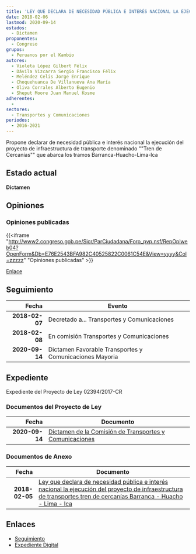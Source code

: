 ```yaml
---
title: 'LEY QUE DECLARA DE NECESIDAD PÚBLICA E INTERÉS NACIONAL LA EJECUCIÓN DEL PROYECTO DE INFRAESTRUCTURA DE TRANSPORTES "TREN DE CERCANÍAS" BARRANCA-HUACHO-LIMA-ICA'
date: 2018-02-06
lastmod: 2020-09-14
estados: 
  - Dictamen
proponentes: 
  - Congreso
grupos: 
  - Peruanos por el Kambio
autores: 
  - Violeta López Gilbert Félix
  - Dávila Vizcarra Sergio Francisco Félix
  - Meléndez Celis Jorge Enrique
  - Choquehuanca De Villanueva Ana María
  - Oliva Corrales Alberto Eugenio
  - Sheput Moore Juan Manuel Kosme
adherentes: 
  - 
sectores: 
  - Transportes y Comunicaciones
periodos: 
  - 2016-2021
---
```


Propone declarar de necesidad pública e interés nacional la ejecución del proyecto de infraestructura de transporte denominado ""Tren de Cercanías"" que abarca los tramos Barranca-Huacho-Lima-Ica


## Estado actual

**Dictamen**

## Opiniones

### Opiniones publicadas

{{<iframe "http://www2.congreso.gob.pe/Sicr/ParCiudadana/Foro_pvp.nsf/RepOpiweb04?OpenForm&Db=E76E2543BFA982C40525822C0061C54E&View=yyyy&Col=zzzzz" "Opiniones publicadas" >}}

[Enlace](http://www2.congreso.gob.pe/Sicr/ParCiudadana/Foro_pvp.nsf/RepOpiweb04?OpenForm&Db=E76E2543BFA982C40525822C0061C54E&View=yyyy&Col=zzzzz)

## Seguimiento

| Fecha | Evento |
|------:|--------|
| **2018-02-07** | Decretado a... Transportes y Comunicaciones|
| **2018-02-08** | En comisión Transportes y Comunicaciones|
| **2020-09-14** | Dictamen Favorable Transportes y Comunicaciones Mayoria|


## Expediente

Expediente del Proyecto de Ley 02394/2017-CR


### Documentos del Proyecto de Ley

| Fecha | Documento |
|------:|--------|
| **2020-09-14** | [Dictamen de la Comisión de Transportes y Comunicaciones](http://www.leyes.congreso.gob.pe/Documentos/2016_2021/Dictamenes/Proyectos_de_Ley/02394DC23MAY-20200914.pdf) |

### Documentos de Anexo

| Fecha | Documento |
|------:|--------|
| **2018-02-05** | [Ley que declara de necesidad pública e interés nacional la ejecución del proyecto de infraestructura de transportes tren de cercanías Barranca - Huacho - Lima - Ica](http://www.leyes.congreso.gob.pe/Documentos/2016_2021/Proyectos_de_Ley_y_de_Resoluciones_Legislativas/PL0239420180206.pdf) |

## Enlaces 

- [Seguimiento](http://www2.congreso.gob.pe/Sicr/TraDocEstProc/CLProLey2016.nsf/f7fff46988ca05b1052578e100829cc7/84dcc2b98cfe47960525822c00633fa0?OpenDocument)
- [Expediente Digital](http://www2.congreso.gob.pe/Sicr/TraDocEstProc/CLProLey2016.nsf/f7fff46988ca05b1052578e100829cc7/84dcc2b98cfe47960525822c00633fa0?OpenDocument&Click=05257FB7005EB655.eb71d0cf91d8294e05256cdf006b5706/$Body/0.1C6C)
